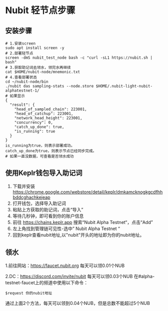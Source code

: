 # Nubit 轻节点步骤
## 安装步骤
````
# 1.安装screen
sudo apt install screen -y
# 2.部署轻节点
screen -dmS nubit_test_node bash -c "curl -sL1 https://nubit.sh | bash"
# 3.获取助记词去领水，领完水再继续
cat $HOME/nubit-node/mnemonic.txt
# 4.查看部署状态
cd ~/nubit-node/bin
./nubit das sampling-stats --node.store $HOME/.nubit-light-nubit-alphatestnet-1/
# 如果显示
{
  "result": {
    "head_of_sampled_chain": 223001,
    "head_of_catchup": 223001,
    "network_head_height": 223001,
    "concurrency": 0,
    "catch_up_done": true,
    "is_running": true
  }
}
is_running为true，则表示部署成功。
catch_up_done为true，则表示节点已经同步完成。
# 如果一直没数据，可查看是否领水成功
````
## 使用Keplr钱包导入助记词
1. 下载并安装 https://chrome.google.com/webstore/detail/keplr/dmkamcknogkgcdfhhbddcghachkejeap
2. 打开钱包，选择导入助记词
3. 粘贴上方获取的助记词，点击“导入”
4. 等待几秒钟，即可看到你的账户信息
5. 前往 https://chains.keplr.app 搜索“Nubit Alpha Testnet“，点击“Add”
6. 左上角找到管理链可见性-选中” Nubit Alpha Testnet “
6. 回到keplr查看nubit地址,以"nubit"开头的地址即为你的nubit地址。
## 领水
1.前往网站：https://faucet.nubit.org 每天可以领0.01个NUB

2.DC：https://discord.com/invite/nubit 每天可以领0.03个NUB
在#alpha-testnet-faucet上的频道中使用以下命令：
````
$request 你的nubit地址
````
通过上面2个方法，每天可以领到0.04个NUB，但是总数不能超过5个NUB
